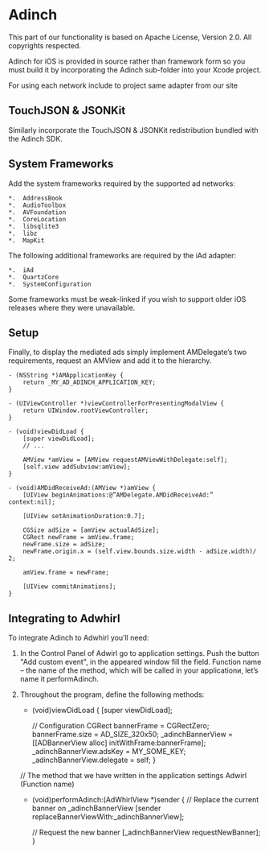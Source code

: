 Adinch
===========
This part of our functionality is based on Apache License, Version 2.0. All copyrights respected.

Adinch for iOS is provided in source rather than framework form so you must build it by incorporating the Adinch sub-folder into your Xcode project.

For using each network include to project same adapter from our site

TouchJSON & JSONKit
-----------------
Similarly incorporate the TouchJSON & JSONKit redistribution bundled with the Adinch SDK.

System Frameworks
----------------- 
Add the system frameworks required by the supported ad networks:

	*.	AddressBook
	*.	AudioToolbox
	*.	AVFoundation
	*.	CoreLocation
	*.	libsqlite3
	*.	libz
	*.	MapKit
    
The following additional frameworks are required by the iAd adapter:

	*.	iAd
	*.	QuartzCore
	*.	SystemConfiguration
    
Some frameworks must be weak-linked if you wish to support older iOS releases where they were unavailable.

Setup
------------------
Finally, to display the mediated ads simply implement AMDelegate’s two requirements, request an AMView and add it to the hierarchy.

    - (NSString *)AMApplicationKey {
        return _MY_AD_ADINCH_APPLICATION_KEY;
    }
    
    - (UIViewController *)viewControllerForPresentingModalView {
        return UIWindow.rootViewController;
    }
    
    - (void)viewDidLoad {
        [super viewDidLoad];
        // ...
        
        AMView *amView = [AMView requestAMViewWithDelegate:self];
        [self.view addSubview:amView];
    }

    - (void)AMDidReceiveAd:(AMView *)amView {
        [UIView beginAnimations:@”AMDelegate.AMDidReceiveAd:” context:nil];
        
        [UIView setAnimationDuration:0.7];
        
        CGSize adSize = [amView actualAdSize];
        CGRect newFrame = amView.frame;
        newFrame.size = adSize;
        newFrame.origin.x = (self.view.bounds.size.width - adSize.width)/ 2;
        
        amView.frame = newFrame;
        
        [UIView commitAnimations];
    }
    
Integrating to Adwhirl
---------------------
To integrate Adinch to Adwhirl  you’ll need:

1) In the Control Panel of Adwirl go to application settings. Push the button "Add custom event", in the appeared window fill the field. Function name – the name of the method, which will be called in your applicationи, let’s name it performAdinch.

2) Throughout the program, define the following methods:

    - (void)viewDidLoad {
        [super viewDidLoad];
        
        // Сonfiguration
        CGRect bannerFrame = CGRectZero;
        bannerFrame.size = AD_SIZE_320x50;
        _adinchBannerView = [[ADBannerView alloc] initWithFrame:bannerFrame];
        _adinchBannerView.adsKey = MY_SOME_KEY;
        _adinchBannerView.delegate = self;
    }
    
    // The method that we have written  in the application settings  Adwirl (Function name)
    - (void)performAdinch:(AdWhirlView *)sender
    {
        // Replace the current banner on  _adinchBannerView
        [sender replaceBannerViewWith:_adinchBannerView];
        
        // Request the new banner
        [_adinchBannerView requestNewBanner];
    }

